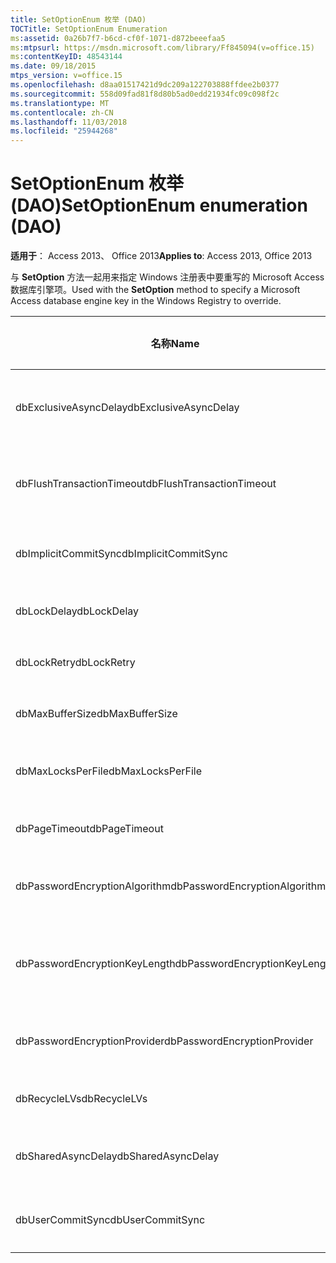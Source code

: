 ```yaml
---
title: SetOptionEnum 枚举 (DAO)
TOCTitle: SetOptionEnum Enumeration
ms:assetid: 0a26b7f7-b6cd-cf0f-1071-d872beeefaa5
ms:mtpsurl: https://msdn.microsoft.com/library/Ff845094(v=office.15)
ms:contentKeyID: 48543144
ms.date: 09/18/2015
mtps_version: v=office.15
ms.openlocfilehash: d8aa01517421d9dc209a122703888ffdee2b0377
ms.sourcegitcommit: 558d09fad81f8d80b5ad0edd21934fc09c098f2c
ms.translationtype: MT
ms.contentlocale: zh-CN
ms.lasthandoff: 11/03/2018
ms.locfileid: "25944268"
---
```

# <a name="setoptionenum-enumeration-dao"></a><span data-ttu-id="87f75-102">SetOptionEnum 枚举 (DAO)</span><span class="sxs-lookup"><span data-stu-id="87f75-102">SetOptionEnum enumeration (DAO)</span></span>


<span data-ttu-id="87f75-103">**适用于**： Access 2013、 Office 2013</span><span class="sxs-lookup"><span data-stu-id="87f75-103">**Applies to**: Access 2013, Office 2013</span></span>

<span data-ttu-id="87f75-104">与 **SetOption** 方法一起用来指定 Windows 注册表中要重写的 Microsoft Access 数据库引擎项。</span><span class="sxs-lookup"><span data-stu-id="87f75-104">Used with the **SetOption** method to specify a Microsoft Access database engine key in the Windows Registry to override.</span></span>

<table>
<colgroup>
<col style="width: 33%" />
<col style="width: 33%" />
<col style="width: 33%" />
</colgroup>
<thead>
<tr class="header">
<th><p><span data-ttu-id="87f75-105">名称</span><span class="sxs-lookup"><span data-stu-id="87f75-105">Name</span></span></p></th>
<th><p><span data-ttu-id="87f75-106">值</span><span class="sxs-lookup"><span data-stu-id="87f75-106">Value</span></span></p></th>
<th><p><span data-ttu-id="87f75-107">说明</span><span class="sxs-lookup"><span data-stu-id="87f75-107">Description</span></span></p></th>
</tr>
</thead>
<tbody>
<tr class="odd">
<td><p><span data-ttu-id="87f75-108">dbExclusiveAsyncDelay</span><span class="sxs-lookup"><span data-stu-id="87f75-108">dbExclusiveAsyncDelay</span></span></p></td>
<td><p><span data-ttu-id="87f75-109">60</span><span class="sxs-lookup"><span data-stu-id="87f75-109">60</span></span></p></td>
<td><p><span data-ttu-id="87f75-110">ExclusiveAsyncDelay 项。</span><span class="sxs-lookup"><span data-stu-id="87f75-110">The ExclusiveAsyncDelay key.</span></span></p></td>
</tr>
<tr class="even">
<td><p><span data-ttu-id="87f75-111">dbFlushTransactionTimeout</span><span class="sxs-lookup"><span data-stu-id="87f75-111">dbFlushTransactionTimeout</span></span></p></td>
<td><p><span data-ttu-id="87f75-112">66</span><span class="sxs-lookup"><span data-stu-id="87f75-112">66</span></span></p></td>
<td><p><span data-ttu-id="87f75-113">FlushTransactionTimeout 项。</span><span class="sxs-lookup"><span data-stu-id="87f75-113">The FlushTransactionTimeout key.</span></span></p></td>
</tr>
<tr class="odd">
<td><p><span data-ttu-id="87f75-114">dbImplicitCommitSync</span><span class="sxs-lookup"><span data-stu-id="87f75-114">dbImplicitCommitSync</span></span></p></td>
<td><p><span data-ttu-id="87f75-115">59</span><span class="sxs-lookup"><span data-stu-id="87f75-115">59</span></span></p></td>
<td><p><span data-ttu-id="87f75-116">ImplicitCommitSync 项。</span><span class="sxs-lookup"><span data-stu-id="87f75-116">The ImplicitCommitSync key.</span></span></p></td>
</tr>
<tr class="even">
<td><p><span data-ttu-id="87f75-117">dbLockDelay</span><span class="sxs-lookup"><span data-stu-id="87f75-117">dbLockDelay</span></span></p></td>
<td><p><span data-ttu-id="87f75-118">63</span><span class="sxs-lookup"><span data-stu-id="87f75-118">63</span></span></p></td>
<td><p><span data-ttu-id="87f75-119">LockDelay 项。</span><span class="sxs-lookup"><span data-stu-id="87f75-119">The LockDelay key.</span></span></p></td>
</tr>
<tr class="odd">
<td><p><span data-ttu-id="87f75-120">dbLockRetry</span><span class="sxs-lookup"><span data-stu-id="87f75-120">dbLockRetry</span></span></p></td>
<td><p><span data-ttu-id="87f75-121">57</span><span class="sxs-lookup"><span data-stu-id="87f75-121">57</span></span></p></td>
<td><p><span data-ttu-id="87f75-122">LockRetry 项。</span><span class="sxs-lookup"><span data-stu-id="87f75-122">The LockRetry key.</span></span></p></td>
</tr>
<tr class="even">
<td><p><span data-ttu-id="87f75-123">dbMaxBufferSize</span><span class="sxs-lookup"><span data-stu-id="87f75-123">dbMaxBufferSize</span></span></p></td>
<td><p><span data-ttu-id="87f75-124">8</span><span class="sxs-lookup"><span data-stu-id="87f75-124">8</span></span></p></td>
<td><p><span data-ttu-id="87f75-125">MaxBufferSize 项。</span><span class="sxs-lookup"><span data-stu-id="87f75-125">The MaxBufferSize key.</span></span></p></td>
</tr>
<tr class="odd">
<td><p><span data-ttu-id="87f75-126">dbMaxLocksPerFile</span><span class="sxs-lookup"><span data-stu-id="87f75-126">dbMaxLocksPerFile</span></span></p></td>
<td><p><span data-ttu-id="87f75-127">62</span><span class="sxs-lookup"><span data-stu-id="87f75-127">62</span></span></p></td>
<td><p><span data-ttu-id="87f75-128">MaxLocksPerFile 项。</span><span class="sxs-lookup"><span data-stu-id="87f75-128">The MaxLocksPerFile key.</span></span></p></td>
</tr>
<tr class="even">
<td><p><span data-ttu-id="87f75-129">dbPageTimeout</span><span class="sxs-lookup"><span data-stu-id="87f75-129">dbPageTimeout</span></span></p></td>
<td><p><span data-ttu-id="87f75-130">6</span><span class="sxs-lookup"><span data-stu-id="87f75-130">6</span></span></p></td>
<td><p><span data-ttu-id="87f75-131">PageTimeout 项。</span><span class="sxs-lookup"><span data-stu-id="87f75-131">The PageTimeout key.</span></span></p></td>
</tr>
<tr class="odd">
<td><p><span data-ttu-id="87f75-132">dbPasswordEncryptionAlgorithm</span><span class="sxs-lookup"><span data-stu-id="87f75-132">dbPasswordEncryptionAlgorithm</span></span></p></td>
<td><p><span data-ttu-id="87f75-133">81</span><span class="sxs-lookup"><span data-stu-id="87f75-133">81</span></span></p></td>
<td><p><span data-ttu-id="87f75-134">加密算法的名称。</span><span class="sxs-lookup"><span data-stu-id="87f75-134">The name of the encryption algorithm.</span></span></p></td>
</tr>
<tr class="even">
<td><p><span data-ttu-id="87f75-135">dbPasswordEncryptionKeyLength</span><span class="sxs-lookup"><span data-stu-id="87f75-135">dbPasswordEncryptionKeyLength</span></span></p></td>
<td><p><span data-ttu-id="87f75-136">82</span><span class="sxs-lookup"><span data-stu-id="87f75-136">82</span></span></p></td>
<td><p><span data-ttu-id="87f75-p101">加密密钥长度。必须是从 40 开始的 8 的倍数。</span><span class="sxs-lookup"><span data-stu-id="87f75-p101">The encryption key length. Must be a multiple of 8, starting at 40.</span></span></p></td>
</tr>
<tr class="odd">
<td><p><span data-ttu-id="87f75-139">dbPasswordEncryptionProvider</span><span class="sxs-lookup"><span data-stu-id="87f75-139">dbPasswordEncryptionProvider</span></span></p></td>
<td><p><span data-ttu-id="87f75-140">80</span><span class="sxs-lookup"><span data-stu-id="87f75-140">80</span></span></p></td>
<td><p><span data-ttu-id="87f75-141">加密提供程序的名称。</span><span class="sxs-lookup"><span data-stu-id="87f75-141">The name of the encryption provider.</span></span></p></td>
</tr>
<tr class="even">
<td><p><span data-ttu-id="87f75-142">dbRecycleLVs</span><span class="sxs-lookup"><span data-stu-id="87f75-142">dbRecycleLVs</span></span></p></td>
<td><p><span data-ttu-id="87f75-143">65</span><span class="sxs-lookup"><span data-stu-id="87f75-143">65</span></span></p></td>
<td><p><span data-ttu-id="87f75-144">RecycleLVs 项。</span><span class="sxs-lookup"><span data-stu-id="87f75-144">The RecycleLVs key.</span></span></p></td>
</tr>
<tr class="odd">
<td><p><span data-ttu-id="87f75-145">dbSharedAsyncDelay</span><span class="sxs-lookup"><span data-stu-id="87f75-145">dbSharedAsyncDelay</span></span></p></td>
<td><p><span data-ttu-id="87f75-146">61</span><span class="sxs-lookup"><span data-stu-id="87f75-146">61</span></span></p></td>
<td><p><span data-ttu-id="87f75-147">SharedAsyncDelay 项。</span><span class="sxs-lookup"><span data-stu-id="87f75-147">The SharedAsyncDelay key.</span></span></p></td>
</tr>
<tr class="even">
<td><p><span data-ttu-id="87f75-148">dbUserCommitSync</span><span class="sxs-lookup"><span data-stu-id="87f75-148">dbUserCommitSync</span></span></p></td>
<td><p><span data-ttu-id="87f75-149">58</span><span class="sxs-lookup"><span data-stu-id="87f75-149">58</span></span></p></td>
<td><p><span data-ttu-id="87f75-150">UserCommitSync 项。</span><span class="sxs-lookup"><span data-stu-id="87f75-150">The UserCommitSync key.</span></span></p></td>
</tr>
</tbody>
</table>

